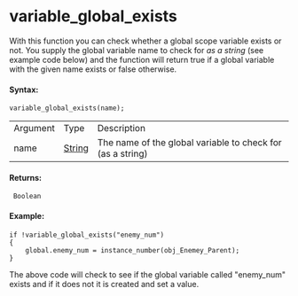 # variable_global_exists

With this function you can check whether a global scope variable exists
or not. You supply the global variable name to check for *as a string*
(see example code below) and the function will return true if a global
variable with the given name exists or false otherwise.

#### Syntax:

``` gml
variable_global_exists(name);
```

|          |                                                                        |                                                            |
|----------|------------------------------------------------------------------------|------------------------------------------------------------|
| Argument | Type                                                                   | Description                                                |
| name     |  [String](../../../../GameMaker_Language/GML_Overview/Data_Types)  | The name of the global variable to check for (as a string) |

#### Returns:

``` gml
 Boolean
```

#### Example:

``` gml
if !variable_global_exists("enemy_num")
{
    global.enemy_num = instance_number(obj_Enemey_Parent);
}
```

The above code will check to see if the global variable called
"enemy_num" exists and if it does not it is created and set a value.
